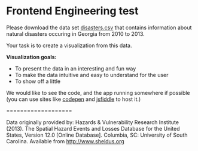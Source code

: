 # Frontend Engineering test

Please download the data set
[disasters.csv](https://github.com/emcien/jobs/blob/master/tests/disasters.csv) that
contains information about natural disasters occuring in Georgia from 2010 to
2013.

Your task is to create a visualization from this data.

**Visualization goals:**

- To present the data in an interesting and fun way
- To make the data intuitive and easy to understand for the user
- To show off a little

We would like to see the code, and the app running somewhere if possible (you
can use sites like [codepen](http://codepen.io/) and
[jsfiddle](http://jsfiddle.net/) to host it.)

===================

Data originally provided by: Hazards & Vulnerability Research Institute (2013).
The Spatial Hazard Events and Losses Database for the United States, Version
12.0 [Online Database]. Columbia, SC: University of South Carolina. Available
from http://www.sheldus.org
